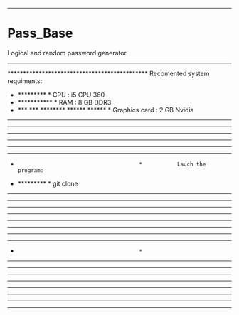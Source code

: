 _______________________________________________________________________________________________________________________________________________
# Pass_Base
Logical and random password generator
_______________________________________________________________________________________________________________________________________________


*********************************************           Recomented system requiments:
* *********                                 *           CPU : i5 CPU 360 
* ***********                               *           RAM : 8 GB DDR3
* ***     ***  ********      ******  ****** *           Graphics card : 2 GB Nvidia  
* ***     ***  ********      ******  ****** *
* *********    ***  ****     **      **     *
* ********     ***  *****    *****   ****** *
* ***          ***  *****       **       ** *
* ***          ***  *** **   *****   ****** *
* ***          ********  **  *****   ****** *
*                                           *           Lauch the program:
* *********                                 *           git clone 
* ***     ***                               *
* ***    ****  ********      ******  ****** *
* *********    ********      ******  ****** *
* **    ***    ***  ****     **      **     *
* **    **     ***  *****    *****   ****** *
* **     **    ***  *****       **   **     *
* **     ****  ***  *** **   *****   ****** *
* ***********  ********  **  *****   ****** *
*                                           *
*    ********                               *
*  *****  *****                             *
*  ****     ******************************  *
*  ***       *****************************  *
*  ****     ****              ****    ****  *
*   ****  ****                ****    ****  *
*    ********                               *
*********************************************
